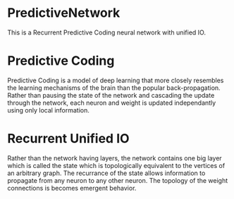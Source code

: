 # PredictiveNetwork
This is a Recurrent Predictive Coding neural network with unified IO.

# Predictive Coding
Predictive Coding is a model of deep learning that more closely resembles the learning mechanisms of the brain than the popular back-propagation. Rather than pausing the state of the network and cascading the update through the network, each neuron and weight is updated independantly using only local information.

# Recurrent Unified IO
Rather than the network having layers, the network contains one big layer which is called the state which is topologically equivalent to the vertices of an arbitrary graph. The recurrance of the state allows information to propagate from any neuron to any other neuron. The topology of the weight connections is becomes emergent behavior.
